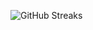 ![GitHub Streaks](https://github-streaks-mqc9.onrender.com/streak/happilli/image?theme=midnight&cache_bust=1743198575&lang=ja)
